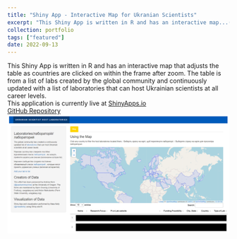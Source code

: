 ```yaml
---
title: "Shiny App - Interactive Map for Ukranian Scientists"
excerpt: "This Shiny App is written in R and has an interactive map...(Click for more information)<br/>This application is currently live at [ShinyApps.io](https://mikelly11.shinyapps.io/UkraineScientists/)<br/><img src='/images/Ukraine.png'>"
collection: portfolio
tags: ["featured"]
date: 2022-09-13
---
```


This Shiny App is written in R and has an interactive map that adjusts the table as countries are clicked on within the frame after zoom. The table is from a list of labs created by the global community and continuously updated with a list of laboratories that can host Ukrainian scientists at all career levels.
<br/>
This application is currently live at <a href="https://mikelly11.shinyapps.io/UkraineScientists/">ShinyApps.io</a>
<br/>
<a href="https://github.com/mikelly11/UkraineScientists">GitHub Repository</a>
<br/>
![Screenshot](/images/Ukraine.png)
